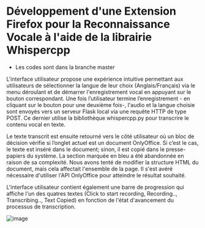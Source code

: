 # Développement d'une Extension Firefox pour la Reconnaissance Vocale à l'aide de la librairie Whispercpp

* Les codes sont dans la branche master

L'interface utilisateur propose une expérience intuitive permettant aux utilisateurs de sélectionner la langue de leur choix (Anglais/Français) via le menu déroulant et de démarrer l'enregistrement vocal en 
appuyant sur le bouton correspondant. Une fois l’utilisateur termine l’enregistrement - en cliquant sur le bouton pour une deuxième fois-, l'audio et la langue choisie sont envoyés vers un serveur Flask local 
via une requête HTTP de type POST. Ce dernier utilise la bibliothèque whispercpp.py pour transcrire le contenu vocal en texte.

Le texte transcrit est ensuite retourné vers le côté utilisateur où un bloc de décision vérifie si l’onglet actuel est un document OnlyOffice. Si c’est le cas, le texte est inséré dans le document; sinon, il 
est copié dans le presse-papiers du système. La section marquée en bleu a été abandonnée en raison de sa complexité. Nous avons tenté de modifier la structure HTML du document, mais cela affectait l'ensemble 
de la page. Il s'est avéré nécessaire d'utiliser l'API OnlyOffice pour atteindre le résultat souhaité. 

L'interface utilisateur contient également une barre de progression qui affiche l'un des quatres textes (Click to start recording, Recording.., Transcribing.., Text Copied) en fonction de l'état
d'avancement du processus de transcription.

![image](https://github.com/user-attachments/assets/2b8f12ed-b914-4bc1-abd4-5d3ec7fe2196)

